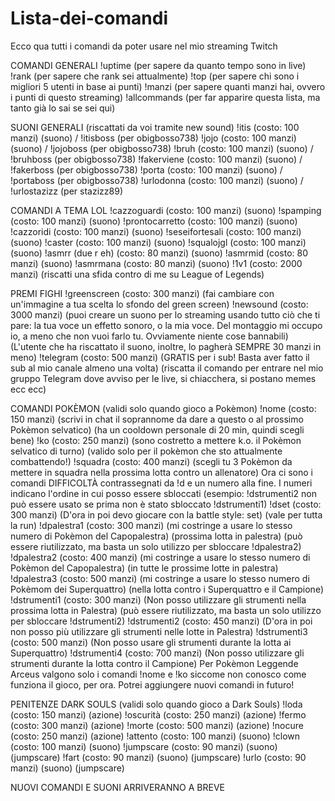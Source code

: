 # Lista-dei-comandi
Ecco qua tutti i comandi da poter usare nel mio streaming Twitch

COMANDI GENERALI
!uptime (per sapere da quanto tempo sono in live)
!rank (per sapere che rank sei attualmente)
!top (per sapere chi sono i migliori 5 utenti in base ai punti)
!manzi (per sapere quanti manzi hai, ovvero i punti di questo streaming)
!allcommands (per far apparire questa lista, ma tanto già lo sai se sei qui)

SUONI GENERALI (riscattati da voi tramite new sound)
!itis (costo: 100 manzi) (suono) / !itisboss (per obigbosso738)
!jojo (costo: 100 manzi) (suono) / !jojoboss (per obigbosso738)
!bruh (costo: 100 manzi) (suono) / !bruhboss (per obigbosso738)
!fakerviene (costo: 100 manzi) (suono) / !fakerboss (per obigbosso738)
!porta (costo: 100 manzi) (suono) / !portaboss (per obigbosso738)
!urlodonna (costo: 100 manzi) (suono) / !urlostazizz (per stazizz89)

COMANDI A TEMA LOL
!cazzoguardi (costo: 100 manzi) (suono)
!spamping (costo: 100 manzi) (suono)
!prontocarretto (costo: 100 manzi) (suono)
!cazzoridi (costo: 100 manzi) (suono)
!seseifortesali (costo: 100 manzi) (suono)
!caster (costo: 100 manzi) (suono)
!squalojgl (costo: 100 manzi) (suono)
!asmrr (due r eh) (costo: 80 manzi) (suono)
!asmrmid (costo: 80 manzi) (suono)
!asmrmana (costo: 80 manzi) (suono)
!1v1 (costo: 2000 manzi) (riscatti una sfida contro di me su League of Legends)

PREMI FIGHI
!greenscreen (costo: 300 manzi) (fai cambiare con un'immagine a tua scelta lo sfondo del green screen)
!newsound (costo: 3000 manzi) (puoi creare un suono per lo streaming usando tutto ciò che ti pare: la tua voce un effetto sonoro, o la mia voce. Del montaggio mi occupo io, a meno che non vuoi farlo tu. Ovviamente niente cose bannabili) (L'utente che ha riscattato il suono, inoltre, lo pagherà SEMPRE 30 manzi in meno)
!telegram (costo: 500 manzi) (GRATIS per i sub! Basta aver fatto il sub al mio canale almeno una volta) (riscatta il comando per entrare nel mio gruppo Telegram dove avviso per le live, si chiacchera, si postano memes ecc ecc)

COMANDI POKÈMON (validi solo quando gioco a Pokèmon)
!nome (costo: 150 manzi) (scrivi in chat il soprannome da dare a questo o al prossimo Pokèmon       selvatico) (ha un cooldown personale di 20 min, quindi scegli bene)
!ko (costo: 250 manzi) (sono costretto a mettere k.o. il Pokèmon selvatico di turno) (valido solo per il pokèmon che sto attualmente combattendo!)
!squadra (costo: 400 manzi) (scegli tu 3 Pokèmon da mettere in squadra nella prossima lotta contro un allenatore)
Ora ci sono i comandi DIFFICOLTÀ contrassegnati da !d e un numero alla fine. I numeri indicano l'ordine in cui posso essere sbloccati (esempio: !dstrumenti2 non può essere usato se prima non è stato sbloccato !dstrumenti1)
!dset (costo: 300 manzi) (D'ora in poi devo giocare con la battle style: set) (vale per tutta la run)
!dpalestra1 (costo: 300 manzi) (mi costringe a usare lo stesso numero di Pokèmon del Capopalestra) (prossima lotta in palestra) (può essere riutilizzato, ma basta un solo utilizzo per sbloccare !dpalestra2)
!dpalestra2 (costo: 400 manzi) (mi costringe a usare lo stesso numero di Pokèmon del Capopalestra) (in tutte le prossime lotte in palestra)
!dpalestra3 (costo: 500 manzi) (mi costringe a usare lo stesso numero di Pokèmom dei Superquattro) (nella lotta contro i Superquattro e il Campione)
!dstrumenti1 (costo: 300 manzi) (Non posso utilizzare gli strumenti nella prossima lotta in Palestra) (può essere riutilizzato, ma basta un solo utilizzo per sbloccare !dstrumenti2)
!dstrumenti2 (costo: 450 manzi) (D'ora in poi non posso più utilizzare gli strumenti nelle lotte in Palestra)
!dstrumenti3 (costo: 500 manzi) (Non posso usare gli strumenti durante la lotta ai Superquattro)
!dstrumenti4 (costo: 700 manzi) (Non posso utilizzare gli strumenti durante la lotta contro il Campione)
Per Pokèmon Leggende Arceus valgono solo i comandi !nome e !ko siccome non conosco come funziona il gioco, per ora. Potrei aggiungere nuovi comandi in futuro!

PENITENZE DARK SOULS (validi solo quando gioco a Dark Souls)
!loda (costo: 150 manzi) (azione)
!oscurità (costo: 250 manzi) (azione)
!fermo (costo: 300 manzi) (azione)
!morte (costo: 500 manzi) (azione)
!nocure (costo: 250 manzi) (azione)
!attento (costo: 100 manzi) (suono)
!clown (costo: 100 manzi) (suono)
!jumpscare (costo: 90 manzi) (suono) (jumpscare)
!fart (costo: 90 manzi) (suono) (jumpscare)
!urlo (costo: 90 manzi) (suono) (jumpscare)

NUOVI COMANDI E SUONI ARRIVERANNO A BREVE
